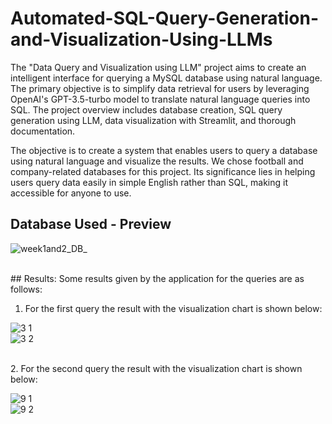# Automated-SQL-Query-Generation-and-Visualization-Using-LLMs
The "Data Query and Visualization using LLM" project aims to create an intelligent interface for querying a MySQL database using natural language. The primary objective is to simplify data retrieval for users by leveraging OpenAI's GPT-3.5-turbo model to translate natural language queries into SQL. The project overview includes database creation, SQL query generation using LLM, data visualization with Streamlit, and thorough documentation.

The objective is to create a system that enables users to query a database using natural language and visualize the results. We chose football and company-related databases for this project. Its significance lies in helping users query data easily in simple English rather than SQL, making it accessible for anyone to use.


## Database Used - Preview
![week1and2_DB_](https://github.com/user-attachments/assets/0321c116-f4be-42f8-85b7-42e465546cfd)

<br>
## Results:
 Some results given by the application for the queries are as follows:

 1. For the first query the result with the visualization chart is shown below:<br>
    
 ![3 1](https://github.com/user-attachments/assets/4e47354e-0767-4f86-bf8e-d04764948e0e) <br>
  ![3 2](https://github.com/user-attachments/assets/5073b0d1-aacb-4d65-8190-409678f4030e)

<br>
2. For the second query the result with the visualization chart is shown below:<br>
   
![9 1](https://github.com/user-attachments/assets/da63783a-bb45-43bc-b4f2-ab1d0d498ed2)  <br>
![9 2](https://github.com/user-attachments/assets/4e5796e1-0ff7-4d62-a47f-26ab86ff39e7)

